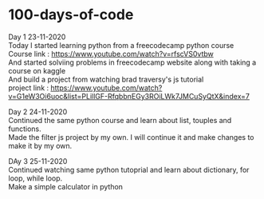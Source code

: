 # 100-days-of-code

Day 1      23-11-2020 <br />
Today I started learning python from a freecodecamp python course<br />
Course link : https://www.youtube.com/watch?v=rfscVS0vtbw <br />
And started solviing problems in freecodecamp website along with taking a course on kaggle<br />
And build a project from watching brad traversy's js tutorial<br />
project link : https://www.youtube.com/watch?v=G1eW3Oi6uoc&list=PLillGF-RfqbbnEGy3ROiLWk7JMCuSyQtX&index=7


Day 2      24-11-2020 <br />
Continued the same python course and learn about list, touples and functions.<br />
Made the filter js project by my own. I will continue it and make changes to make it by my own.

DAy 3     25-11-2020 <br />
Continued watching same python tutoprial and learn about dictionary, for loop, while loop.<br />
Make a simple calculator in python
